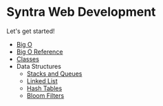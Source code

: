 # Syntra Web Development

Let's get started!

- [Big O](intro-to-computer-science/lessons/big-o.md)
- [Big O Reference](intro-to-computer-science/lessons/big-o-reference.md)
- [Classes](intro-to-computer-science/lessons/classes.md)
- Data Structures
  - [Stacks and Queues](intro-to-computer-science/lessons/stacks-queues.md)
  - [Linked List](intro-to-computer-science/lessons/linkedlist.md)
  - [Hash Tables](intro-to-computer-science/lessons/hashtable.md)
  - [Bloom Filters](intro-to-computer-science/lessons/bloom-filters.md)
